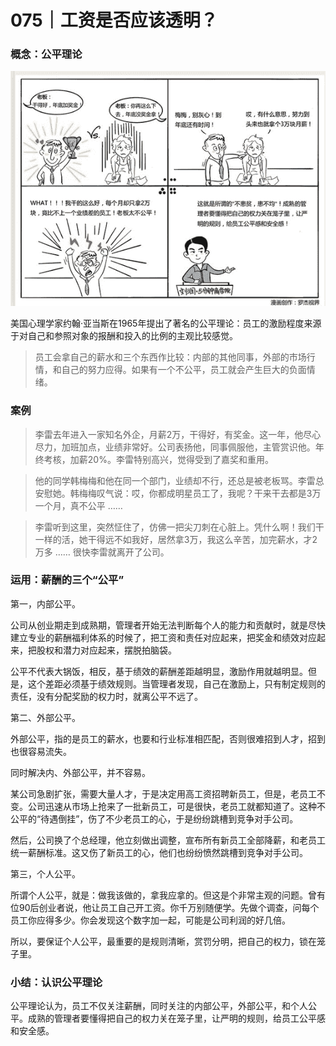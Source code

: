 # 075｜工资是否应该透明？

### 概念：公平理论

![](img/95fc7c2eb02f55ee0fa5b918ab06c217.jpg)

美国心理学家约翰·亚当斯在1965年提出了著名的公平理论：员工的激励程度来源于对自己和参照对象的报酬和投入的比例的主观比较感觉。

> 员工会拿自己的薪水和三个东西作比较：内部的其他同事，外部的市场行情，和自己的努力应得。如果有一个不公平，员工就会产生巨大的负面情绪。

### 案例

> 李雷去年进入一家知名外企，月薪2万，干得好，有奖金。这一年，他尽心尽力，加班加点，业绩非常好。公司表扬他，同事佩服他，主管赏识他。年终考核，加薪20%。李雷特别高兴，觉得受到了嘉奖和重用。

> 他的同学韩梅梅和他在同一个部门，业绩却不行，还总是被老板骂。李雷总安慰她。韩梅梅叹气说：哎，你都成明星员工了，我呢？干来干去都是3万一个月，真不公平 ……

> 李雷听到这里，突然怔住了，仿佛一把尖刀刺在心脏上。凭什么啊！我们干一样的活，她干得远不如我好，居然拿3万，我这么辛苦，加完薪水，才2万多 …… 很快李雷就离开了公司。

### 运用：薪酬的三个“公平”

第一，内部公平。

公司从创业期走到成熟期，管理者开始无法判断每个人的能力和贡献时，就是尽快建立专业的薪酬福利体系的时候了，把工资和责任对应起来，把奖金和绩效对应起来，把股权和潜力对应起来，摆脱拍脑袋。

公平不代表大锅饭，相反，基于绩效的薪酬差距越明显，激励作用就越明显。但是，这个差距必须基于绩效规则。当管理者发现，自己在激励上，只有制定规则的责任，没有分配奖励的权力时，就离公平不远了。

第二、外部公平。

外部公平，指的是员工的薪水，也要和行业标准相匹配，否则很难招到人才，招到也很容易流失。

同时解决内、外部公平，并不容易。

某公司急剧扩张，需要大量人才，于是决定用高工资招聘新员工，但是，老员工不变。公司迅速从市场上抢来了一批新员工，可是很快，老员工就都知道了。这种不公平的“待遇倒挂”，伤了不少老员工的心，于是纷纷跳槽到竞争对手公司。

然后，公司换了个总经理，他立刻做出调整，宣布所有新员工全部降薪，和老员工统一薪酬标准。这又伤了新员工的心，他们也纷纷愤然跳槽到竞争对手公司。

第三，个人公平。

所谓个人公平，就是：做我该做的，拿我应拿的。但这是个非常主观的问题。曾有位90后创业者说，他让员工自己开工资。你千万别随便学。先做个调查，问每个员工你应得多少。你会发现这个数字加一起，可能是公司利润的好几倍。

所以，要保证个人公平，最重要的是规则清晰，赏罚分明，把自己的权力，锁在笼子里。

### 小结：认识公平理论

公平理论认为，员工不仅关注薪酬，同时关注的内部公平，外部公平，和个人公平。成熟的管理者要懂得把自己的权力关在笼子里，让严明的规则，给员工公平感和安全感。